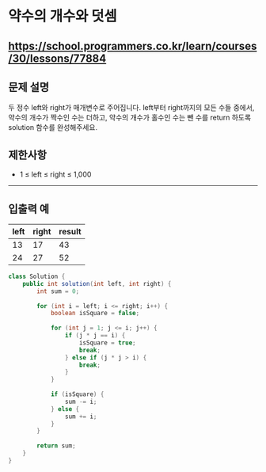 # 약수의 개수와 덧셈
https://school.programmers.co.kr/learn/courses/30/lessons/77884
---
## 문제 설명
두 정수 left와 right가 매개변수로 주어집니다. left부터 right까지의 모든 수들 중에서, 약수의 개수가 짝수인 수는 더하고, 약수의 개수가 홀수인 수는 뺀 수를 return 하도록 solution 함수를 완성해주세요.

## 제한사항
+ 1 ≤ left ≤ right ≤ 1,000
---
## 입출력 예
| left	| right	| result |
| --- | --- | --- |
| 13	| 17	| 43 |
| 24	| 27	| 52 |
```java
class Solution {
    public int solution(int left, int right) {
        int sum = 0;
        
        for (int i = left; i <= right; i++) {
            boolean isSquare = false;
            
            for (int j = 1; j <= i; j++) {
                if (j * j == i) {
                    isSquare = true;
                    break;
                } else if (j * j > i) {
                    break;
                }
            }
            
            if (isSquare) {
                sum -= i;
            } else {
                sum += i;
            }
        }
        
        return sum;
    }
}
```